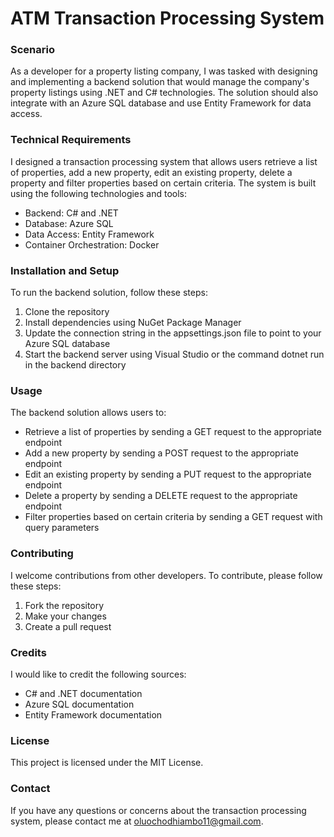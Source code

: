 # ATM Transaction Processing System
### Scenario
As a developer for a property listing company, I was tasked with designing and implementing a backend solution that would manage the company's property listings using .NET and C# technologies. The solution should also integrate with an Azure SQL database and use Entity Framework for data access.

### Technical Requirements
I designed a transaction processing system that allows users retrieve a list of properties, add a new property, edit an existing property, delete a property and filter properties based on certain criteria. The system is built using the following technologies and tools:

- Backend: C# and .NET
- Database: Azure SQL
- Data Access: Entity Framework
- Container Orchestration: Docker

### Installation and Setup
To run the backend solution, follow these steps:

1. Clone the repository
2. Install dependencies using NuGet Package Manager
3. Update the connection string in the appsettings.json file to point to your Azure SQL database
4. Start the backend server using Visual Studio or the command dotnet run in the backend directory

### Usage
The backend solution allows users to:

- Retrieve a list of properties by sending a GET request to the appropriate endpoint
- Add a new property by sending a POST request to the appropriate endpoint
- Edit an existing property by sending a PUT request to the appropriate endpoint
- Delete a property by sending a DELETE request to the appropriate endpoint
- Filter properties based on certain criteria by sending a GET request with query parameters

### Contributing
I welcome contributions from other developers. To contribute, please follow these steps:

1. Fork the repository
2. Make your changes
3. Create a pull request

### Credits
I would like to credit the following sources:

- C# and .NET documentation
- Azure SQL documentation
- Entity Framework documentation

### License
This project is licensed under the MIT License.

### Contact
If you have any questions or concerns about the transaction processing system, please contact me at oluochodhiambo11@gmail.com.
